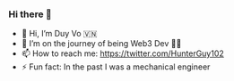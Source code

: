 ### Hi there 👋

- 👋 Hi, I’m Duy Vo 🇻🇳
- 🌱 I’m on the journey of being Web3 Dev 🧑‍💻
- 📫 How to reach me: https://twitter.com/HunterGuy102
- ⚡ Fun fact: In the past I was a mechanical engineer

